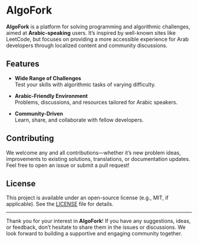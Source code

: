 # AlgoFork

**AlgoFork** is a platform for solving programming and algorithmic challenges, aimed at **Arabic-speaking** users. It’s inspired by well-known sites like LeetCode, but focuses on providing a more accessible experience for Arab developers through localized content and community discussions.

## Features

- **Wide Range of Challenges**  
  Test your skills with algorithmic tasks of varying difficulty.

- **Arabic-Friendly Environment**  
  Problems, discussions, and resources tailored for Arabic speakers.

- **Community-Driven**  
  Learn, share, and collaborate with fellow developers.

## Contributing

We welcome any and all contributions—whether it’s new problem ideas, improvements to existing solutions, translations, or documentation updates. Feel free to open an issue or submit a pull request!

## License

This project is available under an open-source license (e.g., MIT, if applicable). See the [LICENSE](./LICENSE) file for details.

---

Thank you for your interest in **AlgoFork**! If you have any suggestions, ideas, or feedback, don’t hesitate to share them in the issues or discussions. We look forward to building a supportive and engaging community together.
